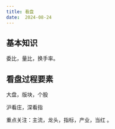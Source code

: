 ```yaml
---
title: 看盘
date:  2024-08-24
---
```


## 基本知识
委比，量比，换手率。

## 看盘过程要素
大盘，版块，个股

沪看庄，深看指

重点关注：主流，龙头，指标，产业，当红 。


